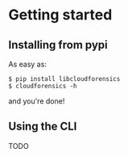 # Getting started

## Installing from pypi

As easy as:

    $ pip install libcloudforensics
    $ cloudforensics -h

and you're done!

## Using the CLI

TODO
